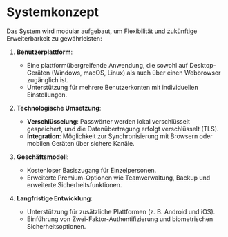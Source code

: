 # Systemkonzept

Das System wird modular aufgebaut, um Flexibilität und zukünftige Erweiterbarkeit zu gewährleisten:

1. **Benutzerplattform**:
   - Eine plattformübergreifende Anwendung, die sowohl auf Desktop-Geräten (Windows, macOS, Linux) als auch über einen Webbrowser zugänglich ist.
   - Unterstützung für mehrere Benutzerkonten mit individuellen Einstellungen.

2. **Technologische Umsetzung**:
   - **Verschlüsselung**: Passwörter werden lokal verschlüsselt gespeichert, und die Datenübertragung erfolgt verschlüsselt (TLS).
   - **Integration**: Möglichkeit zur Synchronisierung mit Browsern oder mobilen Geräten über sichere Kanäle.

3. **Geschäftsmodell**:
   - Kostenloser Basiszugang für Einzelpersonen.
   - Erweiterte Premium-Optionen wie Teamverwaltung, Backup und erweiterte Sicherheitsfunktionen.

4. **Langfristige Entwicklung**:
   - Unterstützung für zusätzliche Plattformen (z. B. Android und iOS).
   - Einführung von Zwei-Faktor-Authentifizierung und biometrischen Sicherheitsoptionen.
